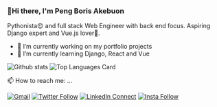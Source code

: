 ### 👋Hi there, I'm Peng Boris Akebuon
<!--
**itzomen/itzomen** is a ✨ _special_ ✨ repository because its `README.md` (this file) appears on your GitHub profile.

Here are some ideas to get you started:


- 👯 I’m looking to collaborate on ...
- 🤔 I’m looking for help with ...

## - 💬 Ask me about these stacks
- 😄 Pronouns: ...
- ⚡ Fun fact: ...
<a target="_blank" href="https://itzomen.github.io"><img width="550" align="right" src="https://careers.eclerx.com/images/01.jpg"></a>
😄
-->


 Pythonista😍 and full stack Web Engineer with back end focus. Aspiring Django expert and Vue.js lover🤗.
- 🔭 I’m currently working on my portfolio projects
- 🌱 I’m currently learning Django, React and Vue



![Github stats](https://github-readme-stats.vercel.app/api?username=itzomen&theme=vue&show_icons=true&count_private=true)
![Top Languages Card](https://github-readme-stats.vercel.app/api/top-langs/?username=itzomen&theme=vue&layout=compact)


📫 How to reach me: ...

[![Gmail](https://img.shields.io/badge/%20-Send%20Mail-black?color=14171A&labelColor=ef5350&logo=gmail&logoColor=ffffff)](mailto:peng.akebuon2468@gmail.com)
[![Twitter Follow](https://img.shields.io/badge/dynamic/json.svg?color=14171A&labelColor=37474f&logo=twitter&logoColor=4fc3f7&label=&query=%24[0].followers_count&url=https%3A%2F%2Fcdn.syndication.twimg.com%2Fwidgets%2Ffollowbutton%2Finfo.json%3Fscreen_names%3Dsajib1066&suffix=%20Followers)](https://twitter.com/itz_an_omen/)
[![LinkedIn Connect](https://img.shields.io/badge/%20-Connect-black?color=14171A&labelColor=212121&logo=linkedin&logoColor=ffffff)](https://www.linkedin.com/in/peng-boris-akebuon-0b8ba0195/)
[![Insta Follow](https://img.shields.io/badge/%20-Follow-black?color=14171A&labelColor=d81b60&logo=instagram&logoColor=ffffff)](https://www.instagram.com/sajib1066/)
